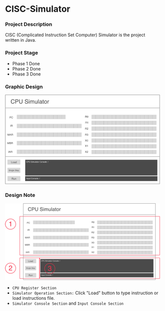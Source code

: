 # CISC-Simulator

### Project Description
CISC (Complicated Instruction Set Computer) Simulator is the project written in Java.
### Project Stage
- Phase 1 Done
- Phase 2 Done
- Phase 3 Done

### Graphic Design

![Graphic Design](https://github.com/EthanJoe/CISC-Simulator/blob/master/Design%20Material/<Design>CPU%20Simulator%20Phase%202.png)

### Design Note

![Instruction Note](https://github.com/EthanJoe/CISC-Simulator/blob/master/Design%20Material/<Design>Instruction%20Phase%202.png)

- `CPU Register Section`
- `Simulator Operation Section:` Click "Load" button to type instruction or load instructions file.
- `Simulator Console Section` and `Input Console Section`





